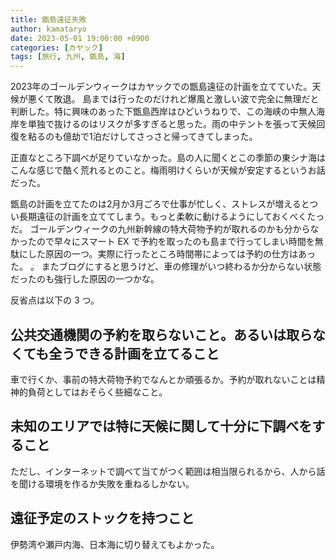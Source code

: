 ```yaml
---
title: 甑島遠征失敗
author: kamataryo
date: 2023-05-01 19:00:00 +0900
categories: [カヤック]
tags: [旅行, 九州, 甑島, 海]
---
```


2023年のゴールデンウィークはカヤックでの甑島遠征の計画を立てていた。天候が悪くて敗退。
島までは行ったのだけれど爆風と激しい波で完全に無理だと判断した。特に興味のあった下甑島西岸はひどいうねりで、この海峡の中無人海岸を単独で抜けるのはリスクが多すぎると思った。雨の中テントを張って天候回復を粘るのも億劫で1泊だけしてさっさと帰ってきてしまった。

正直なところ下調べが足りていなかった。島の人に聞くとこの季節の東シナ海はこんな感じで酷く荒れるとのこと。梅雨明けくらいが天候が安定するというお話だった。

甑島の計画を立てたのは2月か3月ごろで仕事が忙しく、ストレスが増えるとつい長期遠征の計画を立ててしまう。もっと柔軟に動けるようにしておくべくたっだ。
ゴールデンウィークの九州新幹線の特大荷物予約が取れるのかも分からなかったので早々にスマート EX で予約を取ったのも島まで行ってしまい時間を無駄にした原因の一つ。実際に行ったところ時間帯によっては予約の仕方はあった。
。
またブログにすると思うけど、車の修理がいつ終わるか分からない状態だったのも強行した原因の一つかな。

反省点は以下の 3 つ。

## 公共交通機関の予約を取らないこと。あるいは取らなくても全うできる計画を立てること

車で行くか、事前の特大荷物予約でなんとか頑張るか。予約が取れないことは精神的負荷としてはおそらく些細なこと。

## 未知のエリアでは特に天候に関して十分に下調べをすること

ただし、インターネットで調べて当てがつく範囲は相当限られるから、人から話を聞ける環境を作るか失敗を重ねるしかない。

## 遠征予定のストックを持つこと

伊勢湾や瀬戸内海、日本海に切り替えてもよかった。
